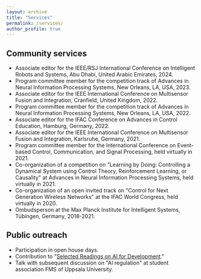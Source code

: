 ```yaml
---
layout: archive
title: "Services"
permalink: /services/
author_profile: true
---
```


## Community services
* Associate editor for the IEEE/RSJ International Conference on Intelligent Robots and Systems, Abu Dhabi, United Arabic Emirates, 2024.
* Program committee member for the competition track of Advances in Neural Information Processing Systems, New Orleans, LA, USA, 2023.
* Associate editor for the IEEE International Conference on Multisensor Fusion and Integration, Cranfield, United Kingdom, 2022.
* Program committee member for the competition track of Advances in Neural Information Processing Systems, New Orleans, LA, USA, 2022.
* Associate editor for the IFAC Conference on Advances in Control Education, Hamburg, Germany, 2022.
* Associate editor for the IEEE International Conference on Multisensor Fusion and Integration, Karlsruhe, Germany, 2021.
* Program committee member for the International Conference on Event-based Control, Communication, and Signal Processing, held virtually in 2021.
* Co-organization of a competition on "Learning by Doing: Controlling a Dynamical System using Control Theory, Reinforcement Learning, or Causality" at Advances in Neural Information Processing Systems, held virtually in 2021.
* Co-organization of an open invited track on "Control for Next Generation Wireless Networks" at the IFAC World Congress, held virtually in 2020.
* Ombudsperson at the Max Planck Institute for Intelligent Systems, Tübingen, Germany, 2018-2021.

## Public outreach

* Participation in open house days.
* Contribution to "[Selected Readings on AI for Development](https://medium.com/data-stewards-network/selected-readings-on-ai-for-development-24aff54fdc8)." 
* Talk with subsequent discussion on "AI regulation" at student association FMS of Uppsala University.
